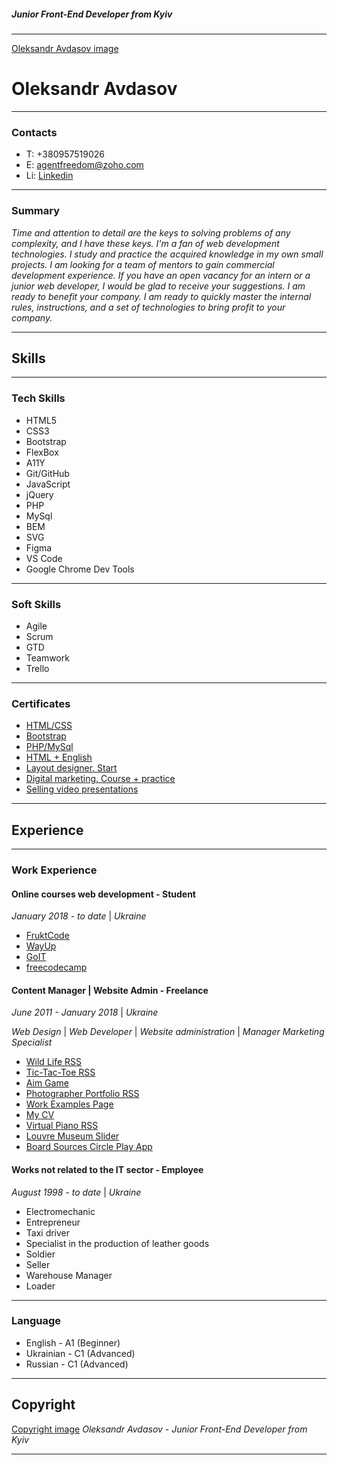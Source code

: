 ##### Junior Front-End Developer from Kyiv

---

[Oleksandr Avdasov image](https://agentfreedom.github.io/rsschool-cv/img/insta-ava.jpg)

# Oleksandr Avdasov

---

### Contacts

- T: +380957519026
- E: agentfreedom@zoho.com
- Li: [Linkedin](https://www.linkedin.com/in/oleksandr-avdasov/)

---

### Summary

_Time and attention to detail are the keys to solving problems of any complexity, and I have these keys. I'm a fan of web development technologies. I study and practice the acquired knowledge in my own small projects. I am looking for a team of mentors to gain commercial development experience. If you have an open vacancy for an intern or a junior web developer, I would be glad to receive your suggestions. I am ready to benefit your company. I am ready to quickly master the internal rules, instructions, and a set of technologies to bring profit to your company._

---

## Skills

---

### Tech Skills

- HTML5
- CSS3
- Bootstrap
- FlexBox
- A11Y
- Git/GitHub
- JavaScript
- jQuery
- PHP
- MySql
- BEM
- SVG
- Figma
- VS Code
- Google Chrome Dev Tools

---

### Soft Skills

- Agile
- Scrum
- GTD
- Teamwork
- Trello

---

### Certificates

- [HTML/CSS](https://prnt.sc/1011031)
- [Bootstrap](https://prnt.sc/1010xup)
- [PHP/MySql](https://prnt.sc/10111at)
- [HTML + English](https://prnt.sc/1010ysv)
- [Layout designer. Start](https://prnt.sc/1010wv0)
- [Digital marketing. Course + practice](https://prnt.sc/1011wbz)
- [Selling video presentations](https://prnt.sc/101132b)

---

## Experience

---

### Work Experience

#### Online courses web development - Student

_January 2018 - to date_ | *Ukraine*

- [FruktCode](www.fructcode.com)
- [WayUp](www.wayup.in)
- [GoIT](www.goit.ua)
- [freecodecamp](www.freecodecamp.org)

#### Content Manager | Website Admin - Freelance

_June 2011 - January 2018_ | *Ukraine*

_Web Design_ | *Web Developer* | _Website administration_ | *Manager Marketing Specialist*

- [Wild Life RSS](https://wildlife-rsschool.netlify.app/)
- [Tic-Tac-Toe RSS](https://rolling-scopes-school.github.io/agentfreedom-JSFEPRESCHOOL/tic-tac-toe/)
- [Aim Game](https://aim-game-for-free.netlify.app/index.html)
- [Photographer Portfolio RSS](https://rolling-scopes-school.github.io/agentfreedom-JSFEPRESCHOOL/portfolio/)
- [Work Examples Page](https://agentfreedom.github.io/portfolio/work/)
- [My CV](https://agentfreedom.github.io/cv/)
- [Virtual Piano RSS](https://agentfreedom-virtual-piano.netlify.app/)
- [Louvre Museum Slider](https://louvre-museum-slider.netlify.app/)
- [Board Sources Circle Play App](https://board-sources-circle-play-app.netlify.app/)

#### Works not related to the IT sector - Employee

_August 1998 - to date_ | *Ukraine*

- Electromechanic
- Entrepreneur
- Taxi driver
- Specialist in the production of leather goods
- Soldier
- Seller
- Warehouse Manager
- Loader
---

### Language

- English - A1 (Beginner)
- Ukrainian - C1 (Advanced)
- Russian - C1 (Advanced)

---

## Copyright

[Copyright image](https://agentfreedom.github.io/rsschool-cv/img/copyright.png) *Oleksandr Avdasov - Junior Front-End Developer from Kyiv*

---
